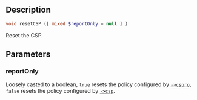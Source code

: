 ## Description
```php
void resetCSP ([ mixed $reportOnly = null ] )
```

Reset the CSP.


## Parameters
### reportOnly
Loosely casted to a boolean, `true` resets the policy configured by
[`->cspro`](cspro), `false` resets the policy configured by [`->csp`](csp).
